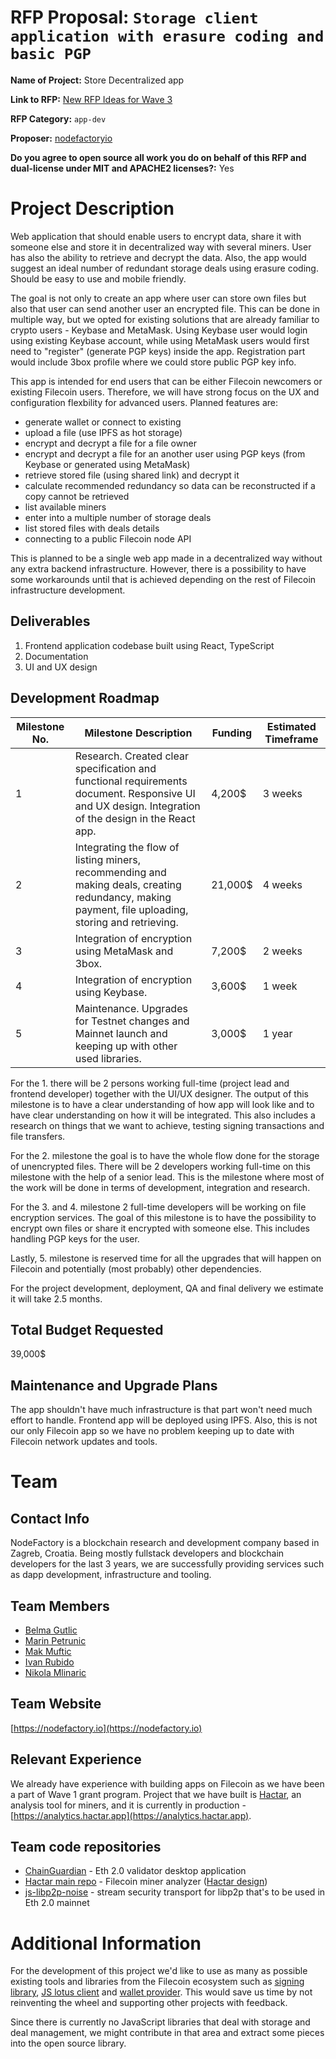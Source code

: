 # RFP Proposal: `Storage client application with erasure coding and basic PGP`

**Name of Project:** Store Decentralized app

**Link to RFP:** [New RFP Ideas for Wave 3](https://github.com/filecoin-project/devgrants/blob/master/rfps/new-wave-3-rfps.md#storage-client-application-with-erasure-coding-and-basic-pgp)

**RFP Category:** `app-dev`

**Proposer:** [nodefactoryio](https://github.com/NodeFactoryIo/)

**Do you agree to open source all work you do on behalf of this RFP and dual-license under MIT and APACHE2 licenses?:** Yes

# Project Description

Web application that should enable users to encrypt data, share it with someone else and store it in decentralized way with several miners. User has also the ability to retrieve and decrypt the data. Also, the app would suggest an ideal number of redundant storage deals using erasure coding. Should be easy to use and mobile friendly.

The goal is not only to create an app where user can store own files but also that user can send another user an encrypted file. This can be done in multiple way, but we opted for existing solutions that are already familiar to crypto users - Keybase and MetaMask. Using Keybase user would login using existing Keybase account, while using MetaMask users would first need to "register" (generate PGP keys) inside the app. Registration part would include 3box profile where we could store public PGP key info.

This app is intended for end users that can be either Filecoin newcomers or existing Filecoin users. Therefore, we will have strong focus on the UX and configuration flexbility for advanced users. Planned features are:

 * generate wallet or connect to existing
 * upload a file (use IPFS as hot storage)
 * encrypt and decrypt a file for a file owner
 * encrypt and decrypt a file for an another user using PGP keys (from Keybase or generated using MetaMask)
 * retrieve stored file (using shared link) and decrypt it 
 * calculate recommended redundancy so data can be reconstructed if a copy cannot be retrieved
 * list available miners 
 * enter into a multiple number of storage deals
 * list stored files with deals details
 * connecting to a public Filecoin node API

This is planned to be a single web app made in a decentralized way without any extra backend infrastructure. However, there is a possibility to have some workarounds until that is achieved depending on the rest of Filecoin infrastructure development.


## Deliverables

1. Frontend application codebase built using React, TypeScript
2. Documentation
3. UI and UX design

## Development Roadmap

| Milestone No. | Milestone Description | Funding | Estimated Timeframe |
| --- | --- | --- | --- |
| 1 | Research. Created clear specification and functional requirements document. Responsive UI and UX design. Integration of the design in the React app. | 4,200$ | 3 weeks |
| 2 | Integrating the flow of listing miners, recommending and making deals, creating redundancy, making payment, file uploading, storing and retrieving. | 21,000$ | 4 weeks |
| 3 | Integration of encryption using MetaMask and 3box.| 7,200$ | 2 weeks |
| 4 | Integration of encryption using Keybase.| 3,600$ | 1 week |
| 5 | Maintenance. Upgrades for Testnet changes and Mainnet launch and keeping up with other used libraries. | 3,000$ | 1 year |

For the 1. there will be 2 persons working full-time (project lead and frontend developer) together with the UI/UX designer. The output of this milestone is to have a clear understanding of how app will look like and to have clear understanding on how it will be integrated. This also includes a research on things that we want to achieve, testing signing transactions and file transfers.

For the 2. milestone the goal is to have the whole flow done for the storage of unencrypted files. There will be 2 developers working full-time on this milestone with the help of a senior lead. This is the milestone where most of the work will be done in terms of development, integration and research. 

For the 3. and 4. milestone 2 full-time developers will be working on file encryption services. The goal of this milestone is to have the possibility to encrypt own files or share it encrypted with someone else. This includes handling PGP keys for the user.

Lastly, 5. milestone is reserved time for all the upgrades that will happen on Filecoin and potentially (most probably) other dependencies. 

For the project development, deployment, QA and final delivery we estimate it will take 2.5 months.

## Total Budget Requested

39,000$

## Maintenance and Upgrade Plans

The app shouldn't have much infrastructure is that part won't need much effort to handle. Frontend app will be deployed using IPFS. Also, this is not our only Filecoin app so we have no problem keeping up to date with Filecoin network updates and tools.

# Team

## Contact Info

NodeFactory is a blockchain research and development company based in Zagreb, Croatia. Being mostly fullstack developers and blockchain developers for the last 3 years, we are successfully providing services such as dapp development, infrastructure and tooling.


## Team Members

- [Belma Gutlic](https://www.linkedin.com/in/belmagutlic)
- [Marin Petrunic](https://www.linkedin.com/in/mpetrunic)
- [Mak Muftic](https://www.linkedin.com/in/mak-muftic-763650137)
- [Ivan Rubido](https://www.linkedin.com/in/ivan-rubido-917169151)
- [Nikola Mlinaric](https://www.linkedin.com/in/nikola-mlinari%C4%87-6159b1168)


## Team Website

[https://nodefactory.io](https://nodefactory.io)

## Relevant Experience

We already have experience with building apps on Filecoin as we have been a part of Wave 1 grant program. Project that we have built is [Hactar](https://www.hactar.app), an analysis tool for miners, and it is currently in production - [https://analytics.hactar.app](https://analytics.hactar.app).

## Team code repositories

* [ChainGuardian](https://github.com/nodefactoryio/chainguardian) - Eth 2.0 validator desktop application 
* [Hactar main repo](https://github.com/nodefactoryio/hactar) - Filecoin miner analyzer ([Hactar design](https://www.figma.com/file/2BthZmt2srozgShWtOdSe3/Hactar-Copy?node-id=182%3A39))
* [js-libp2p-noise](https://github.com/nodefactoryio/js-libp2p-noise) - stream security transport for libp2p that's to be used in Eth 2.0 mainnet

# Additional Information

For the development of this project we'd like to use as many as possible existing tools and libraries from the Filecoin ecosystem such as [signing library](https://github.com/zondax/filecoin-rs), [JS lotus client](https://github.com/filecoin-shipyard/js-lotus-client) and [wallet provider](https://github.com/openworklabs/filecoin-wallet-provider). This would save us time by not reinventing the wheel and supporting other projects with feedback. 

Since there is currently no JavaScript libraries that deal with storage and deal management, we might contribute in that area and extract some pieces into the open source library.

